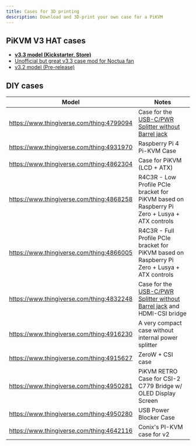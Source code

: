 ```yaml
---
title: Cases for 3D printing
description: Download and 3D-print your own case for a PiKVM
---
```


## PiKVM V3 HAT cases

* [**v3.3 model (Kickstarter, Store)**](stl/v3.3/index.md)
* [Unofficial but great v3.3 case mod for Noctua fan](https://www.printables.com/model/218724-pikvm-case-mod-for-silent-noctua-40mm-fan)
* [v3.2 model (Pre-release)](stl/v3.2/index.md)

## DIY cases

| Model | Notes |
|-------|-------|
| https://www.thingiverse.com/thing:4799094 | Case for the [USB-C/PWR Splitter without Barrel jack](https://www.tindie.com/products/8086net/usb-cpwr-splitter/) |
| https://www.thingiverse.com/thing:4931970 | Raspberry Pi 4 Pi-KVM Case |
| https://www.thingiverse.com/thing:4862304 | Case for PiKVM (LCD + ATX) |
| https://www.thingiverse.com/thing:4868258 | R4C3R - Low Profile PCIe bracket for PiKVM based on Raspberry Pi Zero + Lusya + ATX controls |
| https://www.thingiverse.com/thing:4866005 | R4C3R - Full Profile PCIe bracket for PiKVM based on Raspberry Pi Zero + Lusya + ATX controls |
| https://www.thingiverse.com/thing:4832248 | Case for the [USB-C/PWR Splitter without Barrel jack](https://www.tindie.com/products/8086net/usb-cpwr-splitter/) and HDMI-CSI bridge |
| https://www.thingiverse.com/thing:4916230 | A very compact case without internal power splitter |
| https://www.thingiverse.com/thing:4915627 | ZeroW + CSI case |
| https://www.thingiverse.com/thing:4950281 | PiKVM RETRO Case for CSI-2 C779 Bridge w/ OLED Display Screen |
| https://www.thingiverse.com/thing:4950280 | USB Power Blocker Case |
| https://www.thingiverse.com/thing:4642116 | Conix's PI-KVM case for v2 |
